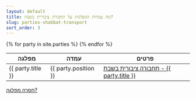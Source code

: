 ```yaml
---
layout: default
title: מה עמדות המפלגות על תחבורה ציבורית בשבת?
slug: parties-shabbat-transport
sort_order: 3
---
```


<table>
  <thead>
    <tr>
      <th>מפלגה</th>
      <th>עמדה</th>
      <th>פרטים</th>
    </tr>
	</thead>
  {% for party in site.parties %}
    <tr>
      <td>{{ party.title }}</td>
      <td>{{ party.position }}</td>
      <td>
        <a href="{{ party.url }}">תחבורה ציבורית בשבת&nbsp;- {{ party.title }}</a>
      </td>
    </tr>
  {% endfor %}
</table>
<a href="https://github.com/quo-il/quo-il/new/master/_people">חסרה מפלגה?</a>
